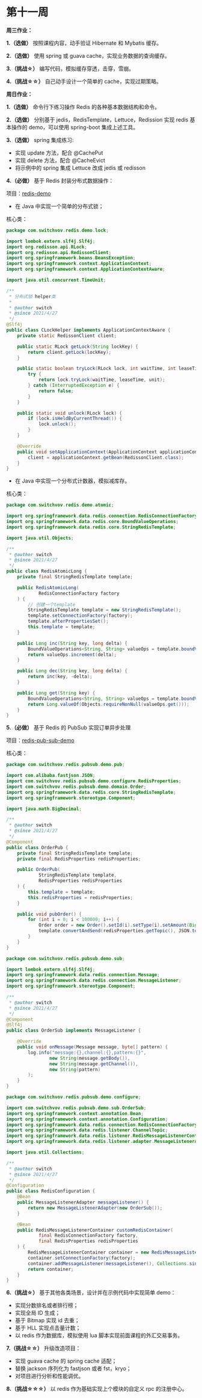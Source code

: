 # 第十一周

**周三作业：**

**1.（选做）** 按照课程内容，动手验证 Hibernate 和 Mybatis 缓存。

**2.（选做）** 使用 spring 或 guava cache，实现业务数据的查询缓存。

**3.（挑战☆）** 编写代码，模拟缓存穿透，击穿，雪崩。

**4.（挑战☆☆）** 自己动手设计一个简单的 cache，实现过期策略。

**周日作业：**

**1.（选做）** 命令行下练习操作 Redis 的各种基本数据结构和命令。

**2.（选做）** 分别基于 jedis，RedisTemplate，Lettuce，Redission 实现 redis 基本操作的 demo，可以使用 spring-boot 集成上述工具。

**3.（选做）** spring 集成练习:
- 实现 update 方法，配合 @CachePut
- 实现 delete 方法，配合 @CacheEvict
- 将示例中的 spring 集成 Lettuce 改成 jedis 或 redisson

**4.（必做）** 基于 Redis 封装分布式数据操作：

项目：[redis-demo](exercise/redis-demo)

- 在 Java 中实现一个简单的分布式锁；

核心类：
```java
package com.switchvov.redis.demo.lock;

import lombok.extern.slf4j.Slf4j;
import org.redisson.api.RLock;
import org.redisson.api.RedissonClient;
import org.springframework.beans.BeansException;
import org.springframework.context.ApplicationContext;
import org.springframework.context.ApplicationContextAware;

import java.util.concurrent.TimeUnit;

/**
 * 分布式锁 helper类
 *
 * @author switch
 * @since 2021/4/27
 */
@Slf4j
public class CLockHelper implements ApplicationContextAware {
    private static RedissonClient client;

    public static RLock getLock(String lockKey) {
        return client.getLock(lockKey);
    }

    public static boolean tryLock(RLock lock, int waitTime, int leaseTime, TimeUnit unit) {
        try {
            return lock.tryLock(waitTime, leaseTime, unit);
        } catch (InterruptedException e) {
            return false;
        }
    }

    public static void unlock(RLock lock) {
        if (lock.isHeldByCurrentThread()) {
            lock.unlock();
        }
    }

    @Override
    public void setApplicationContext(ApplicationContext applicationContext) throws BeansException {
        client = applicationContext.getBean(RedissonClient.class);
    }
}
```

- 在 Java 中实现一个分布式计数器，模拟减库存。

核心类：
```java
package com.switchvov.redis.demo.atomic;

import org.springframework.data.redis.connection.RedisConnectionFactory;
import org.springframework.data.redis.core.BoundValueOperations;
import org.springframework.data.redis.core.StringRedisTemplate;

import java.util.Objects;

/**
 * @author switch
 * @since 2021/4/27
 */
public class RedisAtomicLong {
    private final StringRedisTemplate template;

    public RedisAtomicLong(
            RedisConnectionFactory factory
    ) {
        // 创建一个template
        StringRedisTemplate template = new StringRedisTemplate();
        template.setConnectionFactory(factory);
        template.afterPropertiesSet();
        this.template = template;
    }

    public Long inc(String key, long delta) {
        BoundValueOperations<String, String> valueOps = template.boundValueOps(key);
        return valueOps.increment(delta);
    }

    public Long dec(String key, long delta) {
        return inc(key, -delta);
    }

    public Long get(String key) {
        BoundValueOperations<String, String> valueOps = template.boundValueOps(key);
        return Long.valueOf(Objects.requireNonNull(valueOps.get()));
    }
}
```


**5.（必做）** 基于 Redis 的 PubSub 实现订单异步处理

项目：[redis-pub-sub-demo](exercise/redis-pub-sub-demo)

核心类：
```java
package com.switchvov.redis.pubsub.demo.pub;

import com.alibaba.fastjson.JSON;
import com.switchvov.redis.pubsub.demo.configure.RedisProperties;
import com.switchvov.redis.pubsub.demo.domain.Order;
import org.springframework.data.redis.core.StringRedisTemplate;
import org.springframework.stereotype.Component;

import java.math.BigDecimal;

/**
 * @author switch
 * @since 2021/4/27
 */
@Component
public class OrderPub {
    private final StringRedisTemplate template;
    private final RedisProperties redisProperties;

    public OrderPub(
            StringRedisTemplate template,
            RedisProperties redisProperties
    ) {
        this.template = template;
        this.redisProperties = redisProperties;
    }

    public void pubOrder() {
        for (int i = 0; i < 100000; i++) {
            Order order = new Order().setId(i).setType(i).setAmount(BigDecimal.valueOf(i));
            template.convertAndSend(redisProperties.getTopic(), JSON.toJSONString(order));
        }
    }
}
```

```java
package com.switchvov.redis.pubsub.demo.sub;

import lombok.extern.slf4j.Slf4j;
import org.springframework.data.redis.connection.Message;
import org.springframework.data.redis.connection.MessageListener;
import org.springframework.stereotype.Component;

/**
 * @author switch
 * @since 2021/4/27
 */
@Component
@Slf4j
public class OrderSub implements MessageListener {

    @Override
    public void onMessage(Message message, byte[] pattern) {
        log.info("message:{},channel:{},pattern:{}",
                new String(message.getBody()),
                new String(message.getChannel()),
                new String(pattern)
        );
    }
}
```

```java
package com.switchvov.redis.pubsub.demo.configure;

import com.switchvov.redis.pubsub.demo.sub.OrderSub;
import org.springframework.context.annotation.Bean;
import org.springframework.context.annotation.Configuration;
import org.springframework.data.redis.connection.RedisConnectionFactory;
import org.springframework.data.redis.listener.ChannelTopic;
import org.springframework.data.redis.listener.RedisMessageListenerContainer;
import org.springframework.data.redis.listener.adapter.MessageListenerAdapter;

import java.util.Collections;

/**
 * @author switch
 * @since 2021/4/27
 */
@Configuration
public class RedisConfiguration {
    @Bean
    public MessageListenerAdapter messageListener() {
        return new MessageListenerAdapter(new OrderSub());
    }

    @Bean
    public RedisMessageListenerContainer customRedisContainer(
            final RedisConnectionFactory factory,
            final RedisProperties redisProperties
    ) {
        RedisMessageListenerContainer container = new RedisMessageListenerContainer();
        container.setConnectionFactory(factory);
        container.addMessageListener(messageListener(), Collections.singleton(new ChannelTopic(redisProperties.getTopic())));
        return container;
    }
}
```


**6.（挑战☆）** 基于其他各类场景，设计并在示例代码中实现简单 demo：
- 实现分数排名或者排行榜；
- 实现全局 ID 生成；
- 基于 Bitmap 实现 id 去重；
- 基于 HLL 实现点击量计数；
- 以 redis 作为数据库，模拟使用 lua 脚本实现前面课程的外汇交易事务。

**7.（挑战☆☆）** 升级改造项目：
- 实现 guava cache 的 spring cache 适配；
- 替换 jackson 序列化为 fastjson 或者 fst，kryo；
- 对项目进行分析和性能调优。

**8.（挑战☆☆☆）** 以 redis 作为基础实现上个模块的自定义 rpc 的注册中心。